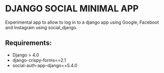 # DJANGO SOCIAL MINIMAL APP

Experimental app to allow to log in to a django app using Google, Faceboot and Instagram using social_django.


## Requirements:

- Django > 4.0
- django-crispy-forms==2.1
- social-auth-app-django==5.4.0
